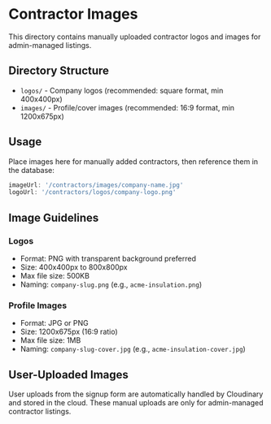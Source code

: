 # Contractor Images

This directory contains manually uploaded contractor logos and images for admin-managed listings.

## Directory Structure

- `logos/` - Company logos (recommended: square format, min 400x400px)
- `images/` - Profile/cover images (recommended: 16:9 format, min 1200x675px)

## Usage

Place images here for manually added contractors, then reference them in the database:

```javascript
imageUrl: '/contractors/images/company-name.jpg'
logoUrl: '/contractors/logos/company-logo.png'
```

## Image Guidelines

### Logos
- Format: PNG with transparent background preferred
- Size: 400x400px to 800x800px
- Max file size: 500KB
- Naming: `company-slug.png` (e.g., `acme-insulation.png`)

### Profile Images
- Format: JPG or PNG
- Size: 1200x675px (16:9 ratio)
- Max file size: 1MB
- Naming: `company-slug-cover.jpg` (e.g., `acme-insulation-cover.jpg`)

## User-Uploaded Images

User uploads from the signup form are automatically handled by Cloudinary and stored in the cloud.
These manual uploads are only for admin-managed contractor listings.
